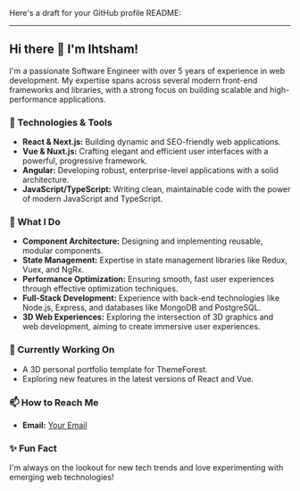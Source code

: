 Here's a draft for your GitHub profile README:

---

## Hi there 👋 I'm Ihtsham!

I'm a passionate Software Engineer with over 5 years of experience in web development. My expertise spans across several modern front-end frameworks and libraries, with a strong focus on building scalable and high-performance applications.

### 🔧 Technologies & Tools

- **React & Next.js:** Building dynamic and SEO-friendly web applications.
- **Vue & Nuxt.js:** Crafting elegant and efficient user interfaces with a powerful, progressive framework.
- **Angular:** Developing robust, enterprise-level applications with a solid architecture.
- **JavaScript/TypeScript:** Writing clean, maintainable code with the power of modern JavaScript and TypeScript.

### 🚀 What I Do

- **Component Architecture:** Designing and implementing reusable, modular components.
- **State Management:** Expertise in state management libraries like Redux, Vuex, and NgRx.
- **Performance Optimization:** Ensuring smooth, fast user experiences through effective optimization techniques.
- **Full-Stack Development:** Experience with back-end technologies like Node.js, Express, and databases like MongoDB and PostgreSQL.
- **3D Web Experiences:** Exploring the intersection of 3D graphics and web development, aiming to create immersive user experiences.

### 🌱 Currently Working On

- A 3D personal portfolio template for ThemeForest.
- Exploring new features in the latest versions of React and Vue.

### 📫 How to Reach Me

- **Email:** [Your Email](engineer.js101@gmail.com)

### ✨ Fun Fact

I'm always on the lookout for new tech trends and love experimenting with emerging web technologies!
